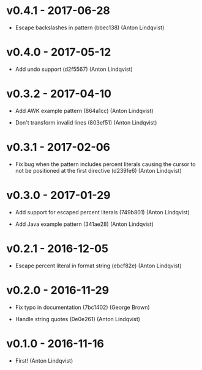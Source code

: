 # v0.4.1 - 2017-06-28

- Escape backslashes in pattern (bbec138) (Anton Lindqvist)

# v0.4.0 - 2017-05-12

- Add undo support (d2f5567) (Anton Lindqvist)

# v0.3.2 - 2017-04-10

- Add AWK example pattern (864a1cc) (Anton Lindqvist)

- Don't transform invalid lines (803ef51) (Anton Lindqvist)

# v0.3.1 - 2017-02-06

- Fix bug when the pattern includes percent literals causing the cursor to not
  be positioned at the first directive (d239fe6) (Anton Lindqvist)

# v0.3.0 - 2017-01-29

- Add support for escaped percent literals (749b801) (Anton Lindqvist)

- Add Java example pattern (341ae28) (Anton Lindqvist)

# v0.2.1 - 2016-12-05

- Escape percent literal in format string (ebcf82e) (Anton Lindqvist)

# v0.2.0 - 2016-11-29

- Fix typo in documentation (7bc1402) (George Brown)

- Handle string quotes (0e0e261) (Anton Lindqvist)

# v0.1.0 - 2016-11-16

- First! (Anton Lindqvist)
